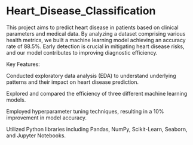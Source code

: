 # Heart_Disease_Classification


This project aims to predict heart disease in patients based on clinical parameters and medical data. By analyzing a dataset comprising various health metrics, we built a machine learning model achieving an accuracy rate of 88.5%. Early detection is crucial in mitigating heart disease risks, and our model contributes to improving diagnostic efficiency.

Key Features:

Conducted exploratory data analysis (EDA) to understand underlying patterns and their impact on heart disease prediction.

Explored and compared the efficiency of three different machine learning models.

Employed hyperparameter tuning techniques, resulting in a 10% improvement in model accuracy.

Utilized Python libraries including Pandas, NumPy, Scikit-Learn, Seaborn, and Jupyter Notebooks.
